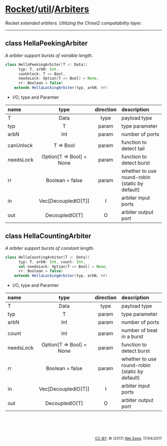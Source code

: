 [Rocket](../Readme.md)/[util](../util.md)/[Arbiters](https://github.com/freechipsproject/rocket-chip/tree/master/src/main/scala/util/Arbiters.scala)
========================
*Rocket extended arbiters.*
*Utilizing the Chisel2 compatability layer.*

************************

class HellaPeekingArbiter
----------------------
*A arbiter support bursts of variable length.*

~~~scala
class HellaPeekingArbiter[T <: Data](
      typ: T, arbN: Int,
      canUnlock: T => Bool,
      needsLock: Option[T => Bool] = None,
      rr: Boolean = false)
    extends HellaLockingArbiter(typ, arbN, rr)
~~~

+ I/O, type and Paramter

| name                   | type             | direction  | description                           |
| :---                   | :--:             | :--:       | :---                                  |
| T                      | Data             | type       | payload type                          |
| typ                    | T                | param      | type parameter                        |
| arbN                   | Int              | param      | number of ports                       |
| canUnlock              | T => Bool        | param      | function to detect tail               |
| needsLock              | Option[T => Bool] = None | param | function to detect burst           |
| rr                     | Boolean = false  | param      | whether to use round-robin (static by default) |
| in                     | Vec[DecoupledIO[T]] | I       | arbiter input ports                   |
| out                    | DecoupledIO[T]   | O          | arbiter output port                   |


class HellaCountingArbiter
-----------------------
*A arbiter support bursts of constant length.*

~~~scala
class HellaCountingArbiter[T <: Data](
      typ: T, arbN: Int, count: Int,
      val needsLock: Option[T => Bool] = None,
      rr: Boolean = false)
    extends HellaLockingArbiter(typ, arbN, rr)
~~~

+ I/O, type and Paramter

| name                   | type             | direction  | description                           |
| :---                   | :--:             | :--:       | :---                                  |
| T                      | Data             | type       | payload type                          |
| typ                    | T                | param      | type parameter                        |
| arbN                   | Int              | param      | number of ports                       |
| count                  | Int              | param      | number of beat in a burst             |
| needsLock              | Option[T => Bool] = None | param | function to detect burst           |
| rr                     | Boolean = false  | param      | whether to use round-robin (static by default) |
| in                     | Vec[DecoupledIO[T]] | I       | arbiter input ports                   |
| out                    | DecoupledIO[T]   | O          | arbiter output port                   |


<br><br><br><p align="right"><sub>[CC-BY](https://creativecommons.org/licenses/by/3.0/), &copy; (2017) [Wei Song](mailto:wsong83@gmail.com), 17/04/2017</sub></p>

